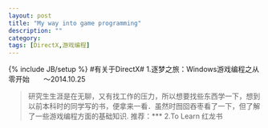 ```yaml
---
layout: post
title: "My way into game programming"
description: ""
category: 
tags: [DirectX,游戏编程]
---
```

{% include JB/setup %}
#有关于DirectX#
1.逐梦之旅：Windows游戏编程之从零开始　　～2014.10.25
>研究生生涯是在无聊，又有找工作的压力，所以想要找些东西学一下，想到以前本科时的同学写的书，便拿来一看．虽然时囫囵吞枣看了一下，但了解了一些游戏编程方面的基础知识.
推荐：***
2.To Learn 红龙书
